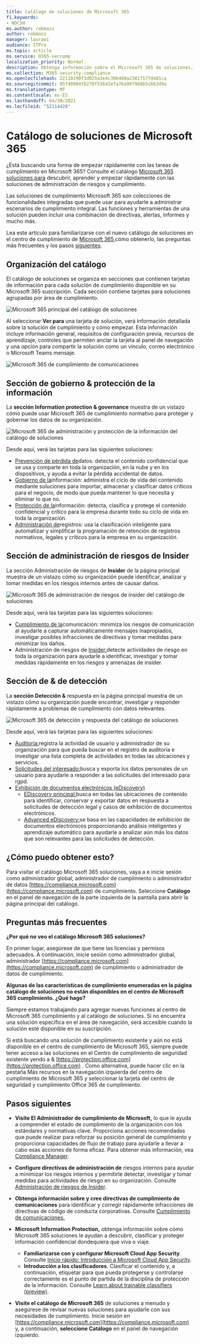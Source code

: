 ```yaml
---
title: Catálogo de soluciones de Microsoft 365
f1.keywords:
- NOCSH
ms.author: robmazz
author: robmazz
manager: laurawi
audience: ITPro
ms.topic: article
ms.service: O365-seccomp
localization_priority: Normal
description: Obtenga información sobre el Microsoft 365 de soluciones, incluido lo que contiene, cómo obtenerlo y los pasos siguientes.
ms.collection: M365-security-compliance
ms.openlocfilehash: 22110290f3d025a3e4c30b460a2381757fd481ca
ms.sourcegitcommit: 05f40904f8278f53643efa76a907968b5c662d9a
ms.translationtype: MT
ms.contentlocale: es-ES
ms.lasthandoff: 04/30/2021
ms.locfileid: "52114428"
---
```

# <a name="microsoft-365-solution-catalog"></a>Catálogo de soluciones de Microsoft 365

¿Está buscando una forma de empezar rápidamente con las tareas de cumplimiento en Microsoft 365? Consulte el catálogo [Microsoft 365 soluciones para](https://compliance.microsoft.com/solutioncatalog) descubrir, aprender y empezar rápidamente con las soluciones de administración de riesgos y cumplimiento.

Las soluciones de cumplimiento Microsoft 365 son colecciones de funcionalidades integradas que puede usar para ayudarle a administrar escenarios de cumplimiento integral. Las funciones y herramientas de una solución pueden incluir una combinación de directivas, alertas, informes y mucho más.

Lea este artículo para familiarizarse con el nuevo catálogo de soluciones en el centro de cumplimiento de [Microsoft 365,](#how-do-i-get-this)cómo obtenerlo, [](#frequently-asked-questions)las preguntas más frecuentes y los pasos [siguientes](#next-steps).

## <a name="catalog-organization"></a>Organización del catálogo

El catálogo de soluciones se organiza en secciones que contienen tarjetas de información para cada solución de cumplimiento disponible en su Microsoft 365 suscripción. Cada sección contiene tarjetas para soluciones agrupadas por área de cumplimiento.

![Microsoft 365 principal del catálogo de soluciones](../media/m365-solution-catalog-home.png)

Al seleccionar **Ver para** una tarjeta de solución, verá información detallada sobre la solución de cumplimiento y cómo empezar. Esta información incluye información general, requisitos de configuración previa, recursos de aprendizaje, controles que permiten anclar la tarjeta al panel de navegación y una opción para compartir la solución como un vínculo, correo electrónico o Microsoft Teams mensaje.

![Microsoft 365 de cumplimiento de comunicaciones](../media/m365-solution-catalog-communication-compliance.png)

## <a name="information-protection--governance-section"></a>Sección de gobierno & protección de la información

La **sección Information protection & governance** muestra de un vistazo cómo puede usar Microsoft 365 de cumplimiento normativo para proteger y gobernar los datos de su organización.

![Microsoft 365 de administración y protección de la información del catálogo de soluciones](../media/m365-solution-catalog-information-protection-governance.png)

Desde aquí, verá las tarjetas para las siguientes soluciones:

- [Prevención de pérdida de](dlp-learn-about-dlp.md)datos: detecta el contenido confidencial que se usa y comparte en toda la organización, en la nube y en los dispositivos, y ayuda a evitar la pérdida accidental de datos.
- [Gobierno de la](manage-information-governance.md)información: administra el ciclo de vida del contenido mediante soluciones para importar, almacenar y clasificar datos críticos para el negocio, de modo que pueda mantener lo que necesita y eliminar lo que no.
- [Protección de la](information-protection.md)información: detecta, clasifica y protege el contenido confidencial y crítico para la empresa durante todo su ciclo de vida en toda la organización.
- [Administración de](records-management.md)registros: usa la clasificación inteligente para automatizar y simplificar la programación de retención de registros normativos, legales y críticos para la empresa en su organización.

## <a name="insider-risk-management-section"></a>Sección de administración de riesgos de Insider

La sección Administración de riesgos de **Insider** de la página principal muestra de un vistazo cómo su organización puede identificar, analizar y tomar medidas en los riesgos internos antes de causar daños.

![Microsoft 365 de administración de riesgos de insider del catálogo de soluciones](../media/m365-solution-catalog-insider-risk-management.png)

Desde aquí, verá las tarjetas para las siguientes soluciones:

- [Cumplimiento de la](communication-compliance.md)comunicación: minimiza los riesgos de comunicación al ayudarle a capturar automáticamente mensajes inapropiados, investigar posibles infracciones de directivas y tomar medidas para minimizar los daños.
- Administración de riesgos de [Insider:](insider-risk-management.md)detecte actividades de riesgo en toda la organización para ayudarle a identificar, investigar y tomar medidas rápidamente en los riesgos y amenazas de insider.

## <a name="discovery--response-section"></a>Sección de & de detección

La **sección Detección &** respuesta en la página principal muestra de un vistazo cómo su organización puede encontrar, investigar y responder rápidamente a problemas de cumplimiento con datos relevantes.

![Microsoft 365 de detección y respuesta del catálogo de soluciones](../media/m365-solution-catalog-discovery-response.png)

Desde aquí, verá las tarjetas para las siguientes soluciones:

- [Auditoría:](search-the-audit-log-in-security-and-compliance.md)registra la actividad de usuario y administrador de su organización para que pueda buscar en el registro de auditoría e investigar una lista completa de actividades en todas las ubicaciones y servicios.
- [Solicitudes del interesado:](/compliance/regulatory/gdpr-manage-gdpr-data-subject-requests-with-the-dsr-case-tool)busca y exporta los datos personales de un usuario para ayudarle a responder a las solicitudes del interesado para rgpd.
- [Exhibición de documentos electrónicos (eDiscovery)](manage-legal-investigations.md)
    - [EDiscovery principal:](./get-started-core-ediscovery.md)busca en todas las ubicaciones de contenido para identificar, conservar y exportar datos en respuesta a solicitudes de detección legal y casos de exhibición de documentos electrónicos.
    - [Advanced eDiscovery:](overview-ediscovery-20.md)se basa en las capacidades de exhibición de documentos electrónicos proporcionando análisis inteligentes y aprendizaje automático para ayudarle a analizar aún más los datos que son relevantes para las solicitudes de detección.

## <a name="how-do-i-get-this"></a>¿Cómo puedo obtener esto?

Para visitar el catálogo Microsoft 365 soluciones, vaya a e inicie sesión como administrador global, administrador de cumplimiento o administrador de datos [https://compliance.microsoft.com](https://compliance.microsoft.com) de cumplimiento. Seleccione **Catálogo** en el panel de navegación de la parte izquierda de la pantalla para abrir la página principal del catálogo.

## <a name="frequently-asked-questions"></a>Preguntas más frecuentes

**¿Por qué no veo el catálogo Microsoft 365 soluciones?**

En primer lugar, asegúrese de que tiene las licencias y permisos adecuados. A continuación, inicie sesión como administrador global, administrador [https://compliance.microsoft.com](https://compliance.microsoft.com) de cumplimiento o administrador de datos de cumplimiento.

**Algunas de las características de cumplimiento enumeradas en la página catálogo de soluciones no están disponibles en el centro de Microsoft 365 cumplimiento. ¿Qué hago?**

Siempre estamos trabajando para agregar nuevas funciones al centro de Microsoft 365 cumplimiento y al catálogo de soluciones. Si no encuentra una solución específica en el área de navegación, será accesible cuando la solución esté disponible en su suscripción.

Si está buscando una solución de cumplimiento existente y aún no está disponible en el centro de cumplimiento de Microsoft 365, siempre puede tener acceso a las soluciones en el Centro de cumplimiento de seguridad existente yendo a &amp; [https://protection.office.com](https://protection.office.com) . Como alternativa, puede hacer  clic en la pestaña Más recursos en la navegación izquierda del centro de cumplimiento de Microsoft 365 y seleccionar la tarjeta del centro de seguridad y cumplimiento Office 365 de cumplimiento.  

## <a name="next-steps"></a>Pasos siguientes

- **Visite El Administrador de cumplimiento de Microsoft,** lo que le ayuda a comprender el estado de cumplimiento de la organización con los estándares y normativas clave. Proporciona acciones recomendadas que puede realizar para reforzar su posición general de cumplimiento y proporciona capacidades de flujo de trabajo para ayudarle a llevar a cabo esas acciones de forma eficaz. Para obtener más información, vea [Compliance Manager](compliance-manager.md).

- **Configure directivas de administración de** riesgos internos para ayudar a minimizar los riesgos internos y permitirle detectar, investigar y tomar medidas para actividades de riesgo en su organización. Consulte [Administración de riesgos de Insider](insider-risk-management.md).

- **Obtenga información sobre y cree directivas de cumplimiento de comunicaciones** para identificar y corregir rápidamente infracciones de directivas de código de conducta corporativas. Consulte [Cumplimiento de comunicaciones.](communication-compliance.md)

- **Microsoft Information Protection,** obtenga información sobre cómo Microsoft 365 soluciones le ayudan a descubrir, clasificar y proteger información confidencial dondequiera que viva o viaje.
    - **Familiarizarse con y configurar Microsoft Cloud App Security**. Consulte [Inicio rápido: Introducción a Microsoft Cloud App Security](/cloud-app-security/getting-started-with-cloud-app-security).
    - **Introducción a los clasificadores**. Clasificar el contenido y, a continuación, etiquetar para que pueda protegerse y controlarse correctamente es el punto de partida de la disciplina de protección de la información. Consulte [Learn about trainable classifiers (preview)](classifier-learn-about.md).

- **Visite el catálogo de Microsoft 365** de soluciones a menudo y asegúrese de revisar nuevas soluciones para ayudarle con sus necesidades de cumplimiento. Inicie sesión en [https://compliance.microsoft.com](https://compliance.microsoft.com) y, a continuación, **seleccione Catálogo** en el panel de navegación izquierdo.